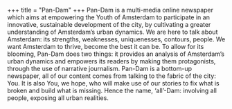 +++
title = "Pan-Dam"
+++
Pan-Dam is a multi-media online newspaper which aims at empowering the Youth of Amsterdam to participate in an innovative, sustainable development of the city, by cultivating a greater understanding of Amsterdam’s urban dynamics. We are here to talk about Amsterdam: its strengths, weaknesses, uniquenesses, contours, people. We want Amsterdam to thrive, become the best it can be. To allow for its blooming, Pan-Dam does two things: it provides an analysis of Amsterdam’s urban dynamics and empowers its readers by making them protagonists, through the use of narrative journalism. Pan-Dam is a bottom-up newspaper, all of our content comes from talking to the fabric of the city: You. It is also You, we hope, who will make use of our stories to fix what is broken and build what is missing. Hence the name, ‘all’-Dam: involving all people, exposing all urban realities.